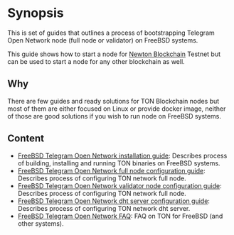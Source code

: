 # Synopsis
This is set of guides that outlines a process of bootstrapping Telegram Open Network node (full node or validator) on FreeBSD systems.

This guide shows how to start a node for [Newton Blockchain](https://github.com/newton-blockchain) Testnet but can be used to start a node for any other blockchain as well.

## Why
There are few guides and ready solutions for TON Blockchain nodes but most of them are either focused on Linux or provide docker image, neither of those are good solutions if you wish to run node on FreeBSD systems.

## Content
* [FreeBSD Telegram Open Network installation guide](./freebsd_ton_installation.md): Describes process of building, installing and running TON binaries on FreeBSD systems.
* [FreeBSD Telegram Open Network full node configuration guide](./freebsd_ton_fullnode_config.md): Describes process of configuring TON network full node.
* [FreeBSD Telegram Open Network validator node configuration guide](./freebsd_ton_validator_config.md): Describes process of configuring TON network full node.
* [FreeBSD Telegram Open Network dht server configuration guide](./freebsd_ton_dht_config.md): Describes process of configuring TON network dht server.
* [FreeBSD Telegram Open Network FAQ](./freebsd_ton_faq.md): FAQ on TON for FreeBSD (and other systems).
